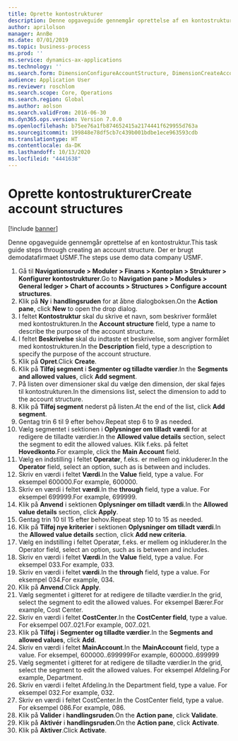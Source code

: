 ```yaml
---
title: Oprette kontostrukturer
description: Denne opgaveguide gennemgår oprettelse af en kontostruktur.
author: aprilolson
manager: AnnBe
ms.date: 07/01/2019
ms.topic: business-process
ms.prod: ''
ms.service: dynamics-ax-applications
ms.technology: ''
ms.search.form: DimensionConfigureAccountStructure, DimensionCreateAccountStructure, DimensionHierarchyAddLevel, DimensionHierarchyConstraintActivate
audience: Application User
ms.reviewer: roschlom
ms.search.scope: Core, Operations
ms.search.region: Global
ms.author: aolson
ms.search.validFrom: 2016-06-30
ms.dyn365.ops.version: Version 7.0.0
ms.openlocfilehash: b75ee76a1fb874652415a2174441f629955d763a
ms.sourcegitcommit: 199848e78df5cb7c439b001bdbe1ece963593cdb
ms.translationtype: HT
ms.contentlocale: da-DK
ms.lasthandoff: 10/13/2020
ms.locfileid: "4441638"
---
```

# <a name="create-account-structures"></a><span data-ttu-id="876ac-103">Oprette kontostrukturer</span><span class="sxs-lookup"><span data-stu-id="876ac-103">Create account structures</span></span>

[!include [banner](../../includes/banner.md)]

<span data-ttu-id="876ac-104">Denne opgaveguide gennemgår oprettelse af en kontostruktur.</span><span class="sxs-lookup"><span data-stu-id="876ac-104">This task guide steps through creating an account structure.</span></span> <span data-ttu-id="876ac-105">Der er brugt demodatafirmaet USMF.</span><span class="sxs-lookup"><span data-stu-id="876ac-105">The steps use demo data company USMF.</span></span>

1. <span data-ttu-id="876ac-106">Gå til **Navigationsrude > Moduler > Finans > Kontoplan > Strukturer > Konfigurer kontostrukturer**.</span><span class="sxs-lookup"><span data-stu-id="876ac-106">Go to **Navigation pane > Modules > General ledger > Chart of accounts > Structures > Configure account structures**.</span></span>
2. <span data-ttu-id="876ac-107">Klik på **Ny** i **handlingsruden** for at åbne dialogboksen.</span><span class="sxs-lookup"><span data-stu-id="876ac-107">On the **Action pane**, click **New** to open the drop dialog.</span></span>
3. <span data-ttu-id="876ac-108">I feltet **Kontostruktur** skal du skrive et navn, som beskriver formålet med kontostrukturen.</span><span class="sxs-lookup"><span data-stu-id="876ac-108">In the **Account structure** field, type a name to describe the purpose of the account structure.</span></span>
4. <span data-ttu-id="876ac-109">I feltet **Beskrivelse** skal du indtaste et beskrivelse, som angiver formålet med kontostrukturen.</span><span class="sxs-lookup"><span data-stu-id="876ac-109">In the **Description** field, type a description to specify the purpose of the account structure.</span></span>
5. <span data-ttu-id="876ac-110">Klik på **Opret**.</span><span class="sxs-lookup"><span data-stu-id="876ac-110">Click **Create**.</span></span>
6. <span data-ttu-id="876ac-111">Klik på **Tilføj segment** i **Segmenter og tilladte værdier**.</span><span class="sxs-lookup"><span data-stu-id="876ac-111">In the **Segments and allowed values**, click **Add segment**.</span></span>
7. <span data-ttu-id="876ac-112">På listen over dimensioner skal du vælge den dimension, der skal føjes til kontostrukturen.</span><span class="sxs-lookup"><span data-stu-id="876ac-112">In the dimensions list, select the dimension to add to the account structure.</span></span>
8. <span data-ttu-id="876ac-113">Klik på **Tilføj segment** nederst på listen.</span><span class="sxs-lookup"><span data-stu-id="876ac-113">At the end of the list, click **Add segment**.</span></span>
9. <span data-ttu-id="876ac-114">Gentag trin 6 til 9 efter behov.</span><span class="sxs-lookup"><span data-stu-id="876ac-114">Repeat step 6 to 9 as needed.</span></span>
10. <span data-ttu-id="876ac-115">Vælg segmentet i sektionen i **Oplysninger om tilladt værdi** for at redigere de tilladte værdier.</span><span class="sxs-lookup"><span data-stu-id="876ac-115">In the **Allowed value details** section, select the segment to edit the allowed values.</span></span>
    <span data-ttu-id="876ac-116">Klik f.eks. på feltet **Hovedkonto**.</span><span class="sxs-lookup"><span data-stu-id="876ac-116">For example, click the **Main Account** field.</span></span>  
11. <span data-ttu-id="876ac-117">Vælg en indstilling i feltet **Operatør**, f.eks. er mellem og inkluderer.</span><span class="sxs-lookup"><span data-stu-id="876ac-117">In the **Operator** field, select an option, such as is between and includes.</span></span>
12. <span data-ttu-id="876ac-118">Skriv en værdi i feltet **Værdi**.</span><span class="sxs-lookup"><span data-stu-id="876ac-118">In the **Value** field, type a value.</span></span> <span data-ttu-id="876ac-119">For eksempel 600000.</span><span class="sxs-lookup"><span data-stu-id="876ac-119">For example, 600000.</span></span>  
13. <span data-ttu-id="876ac-120">Skriv en værdi i feltet **værdi**.</span><span class="sxs-lookup"><span data-stu-id="876ac-120">In the **through** field, type a value.</span></span> <span data-ttu-id="876ac-121">For eksempel 699999.</span><span class="sxs-lookup"><span data-stu-id="876ac-121">For example, 699999.</span></span>  
14. <span data-ttu-id="876ac-122">Klik på **Anvend** i sektionen **Oplysninger om tilladt værdi**.</span><span class="sxs-lookup"><span data-stu-id="876ac-122">In the **Allowed value details** section, click **Apply**.</span></span>
15. <span data-ttu-id="876ac-123">Gentag trin 10 til 15 efter behov.</span><span class="sxs-lookup"><span data-stu-id="876ac-123">Repeat step 10 to 15 as needed.</span></span>  
16. <span data-ttu-id="876ac-124">Klik på **Tilføj nye kriterier** i sektionen **Oplysninger om tilladt værdi**.</span><span class="sxs-lookup"><span data-stu-id="876ac-124">In the **Allowed value details** section, click **Add new criteria**.</span></span>
17. <span data-ttu-id="876ac-125">Vælg en indstilling i feltet Operatør, f.eks. er mellem og inkluderer.</span><span class="sxs-lookup"><span data-stu-id="876ac-125">In the Operator field, select an option, such as is between and includes.</span></span>
18. <span data-ttu-id="876ac-126">Skriv en værdi i feltet **Værdi**.</span><span class="sxs-lookup"><span data-stu-id="876ac-126">In the **Value** field, type a value.</span></span> <span data-ttu-id="876ac-127">For eksempel 033.</span><span class="sxs-lookup"><span data-stu-id="876ac-127">For example, 033.</span></span>  
19. <span data-ttu-id="876ac-128">Skriv en værdi i feltet **værdi**.</span><span class="sxs-lookup"><span data-stu-id="876ac-128">In the **through** field, type a value.</span></span> <span data-ttu-id="876ac-129">For eksempel 034.</span><span class="sxs-lookup"><span data-stu-id="876ac-129">For example, 034.</span></span>  
20. <span data-ttu-id="876ac-130">Klik på **Anvend**.</span><span class="sxs-lookup"><span data-stu-id="876ac-130">Click **Apply**.</span></span>
21. <span data-ttu-id="876ac-131">Vælg segmentet i gitteret for at redigere de tilladte værdier.</span><span class="sxs-lookup"><span data-stu-id="876ac-131">In the grid, select the segment to edit the allowed values.</span></span> <span data-ttu-id="876ac-132">For eksempel Bærer.</span><span class="sxs-lookup"><span data-stu-id="876ac-132">For example, Cost Center.</span></span>  
22. <span data-ttu-id="876ac-133">Skriv en værdi i feltet **CostCenter**.</span><span class="sxs-lookup"><span data-stu-id="876ac-133">In the **CostCenter field**, type a value.</span></span> <span data-ttu-id="876ac-134">For eksempel 007..021.</span><span class="sxs-lookup"><span data-stu-id="876ac-134">For example, 007..021.</span></span>  
23. <span data-ttu-id="876ac-135">Klik på **Tilføj** i **Segmenter og tilladte værdier**.</span><span class="sxs-lookup"><span data-stu-id="876ac-135">In the **Segments and allowed values**, click **Add**.</span></span>
24. <span data-ttu-id="876ac-136">Skriv en værdi i feltet **MainAccount**.</span><span class="sxs-lookup"><span data-stu-id="876ac-136">In the **MainAccount** field, type a value.</span></span> <span data-ttu-id="876ac-137">For eksempel, 600000..699999</span><span class="sxs-lookup"><span data-stu-id="876ac-137">For example, 600000..699999</span></span>  
25. <span data-ttu-id="876ac-138">Vælg segmentet i gitteret for at redigere de tilladte værdier.</span><span class="sxs-lookup"><span data-stu-id="876ac-138">In the grid, select the segment to edit the allowed values.</span></span> <span data-ttu-id="876ac-139">For eksempel Afdeling.</span><span class="sxs-lookup"><span data-stu-id="876ac-139">For example, Department.</span></span>  
26. <span data-ttu-id="876ac-140">Skriv en værdi i feltet Afdeling.</span><span class="sxs-lookup"><span data-stu-id="876ac-140">In the Department field, type a value.</span></span> <span data-ttu-id="876ac-141">For eksempel 032.</span><span class="sxs-lookup"><span data-stu-id="876ac-141">For example, 032.</span></span>  
27. <span data-ttu-id="876ac-142">Skriv en værdi i feltet CostCenter.</span><span class="sxs-lookup"><span data-stu-id="876ac-142">In the CostCenter field, type a value.</span></span> <span data-ttu-id="876ac-143">For eksempel 086.</span><span class="sxs-lookup"><span data-stu-id="876ac-143">For example, 086.</span></span>  
28. <span data-ttu-id="876ac-144">Klik på **Valider** i **handlingsruden**.</span><span class="sxs-lookup"><span data-stu-id="876ac-144">On the **Action pane**, click **Validate**.</span></span>
29. <span data-ttu-id="876ac-145">Klik på **Aktivér** i **handlingsruden**.</span><span class="sxs-lookup"><span data-stu-id="876ac-145">On the **Action pane**, click **Activate**.</span></span>
30. <span data-ttu-id="876ac-146">Klik på **Aktiver**.</span><span class="sxs-lookup"><span data-stu-id="876ac-146">Click **Activate**.</span></span>

